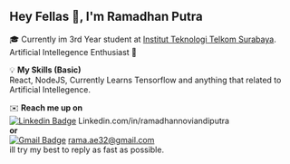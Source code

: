 ## Hey Fellas 👋, I'm Ramadhan Putra

🎓 Currently im 3rd Year student at [Institut Teknologi Telkom Surabaya](https://ittelkom-sby.ac.id).<br />
Artificial Intellegence Enthusiast 👋<br />


💡 **My Skills (Basic)**<br />
React, NodeJS,
Currently Learns Tensorflow and anything that related to Artificial Intellegence.

✉️ **Reach me up on**<br />
[![Linkedin Badge](https://img.shields.io/badge/-LinkedIn-0072b1?style=flat&logo=Linkedin&logoColor=white&link=https://www.linkedin.com/in/ramadhannoviandiputra//)](https://www.linkedin.com/in/ramadhannoviandiputra/) Linkedin.com/in/ramadhannoviandiputra <br />
**or** <br />
[![Gmail Badge](https://img.shields.io/badge/-Email-c14438?style=flat&logo=Gmail&logoColor=white&link=mailto:rama.ae32@gmail.com)](mailto:rama.ae32@gmail.com) rama.ae32@gmail.com <br />
ill try my best to reply as fast as possible.

